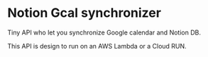 # Notion Gcal synchronizer

Tiny API who let you synchronize Google calendar and Notion DB.

This API is design to run on an AWS Lambda or a Cloud RUN.
